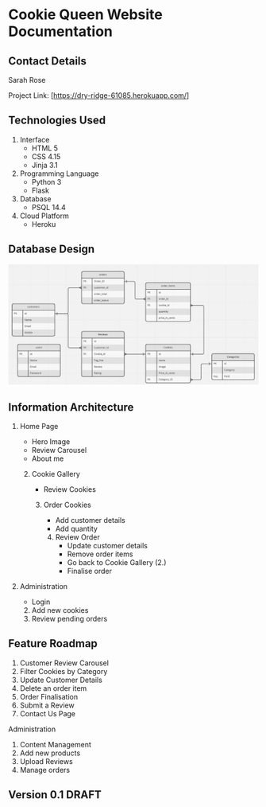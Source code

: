 # Cookie Queen Website Documentation

## Contact Details

Sarah Rose

Project Link: [https://dry-ridge-61085.herokuapp.com/]

## Technologies Used

1. Interface
    - HTML 5
    - CSS 4.15
    - Jinja 3.1
2. Programming Language
    - Python 3
    - Flask
3. Database
    - PSQL 14.4
4. Cloud Platform
    - Heroku 

## Database Design

![Entity Relationship Diagram](/static/images/ER-diagram.jpg)

## Information Architecture

1. Home Page
    - Hero Image
    - Review Carousel
    - About me
    
    2. Cookie Gallery
        - Review Cookies

        3. Order Cookies
            - Add customer details
            - Add quantity

            4. Review Order
                - Update customer details
                - Remove order items
                - Go back to Cookie Gallery (2.)
                - Finalise order

1. Administration
    - Login 
     2. Add new cookies
     3. Review pending orders


## Feature Roadmap

1. Customer Review Carousel
2. Filter Cookies by Category
3. Update Customer Details
4. Delete an order item
5. Order Finalisation
6. Submit a Review
7. Contact Us Page

Administration

1. Content Management
2. Add new products
3. Upload Reviews
4. Manage orders


## Version 0.1 DRAFT


